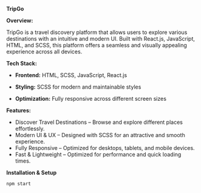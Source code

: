 **TripGo**

**Overview:**

TripGo is a travel discovery platform that allows users to explore various destinations with an intuitive and modern UI. Built with React.js, JavaScript, HTML, and SCSS, this platform offers a seamless and visually appealing experience across all devices.

**Tech Stack:**

* **Frontend:** HTML, SCSS, JavaScript, React.js

* **Styling:** SCSS for modern and maintainable styles

* **Optimization:**  Fully responsive across different screen sizes

**Features:**

* Discover Travel Destinations – Browse and explore different places effortlessly.
* Modern UI & UX – Designed with SCSS for an attractive and smooth experience.
* Fully Responsive – Optimized for desktops, tablets, and mobile devices.
* Fast & Lightweight – Optimized for performance and quick loading times.

**Installation & Setup**
````bash
npm start
````

  

